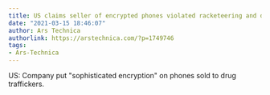 ```yaml
---
title: US claims seller of encrypted phones violated racketeering and drug laws
date: "2021-03-15 18:46:07"
author: Ars Technica
authorlink: https://arstechnica.com/?p=1749746
tags:
- Ars-Technica
---
```

US: Company put "sophisticated encryption" on phones sold to drug traffickers.